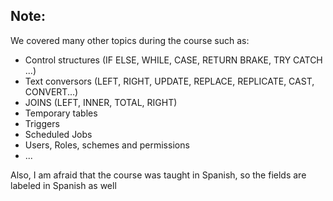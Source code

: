 ## Note:

We covered many other topics during the course such as: 
- Control structures (IF ELSE, WHILE, CASE, RETURN BRAKE, TRY CATCH ...)
- Text conversors (LEFT, RIGHT, UPDATE, REPLACE, REPLICATE, CAST, CONVERT...)
- JOINS (LEFT, INNER, TOTAL, RIGHT)
- Temporary tables
- Triggers
- Scheduled Jobs
- Users, Roles, schemes and permissions
- ...

Also, I am afraid that the course was taught in Spanish, so the fields are labeled in Spanish as well
